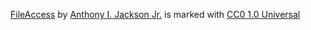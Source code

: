 [FileAccess](https://github.com/SomeDudeNamedAnthony/FileAccess) by [Anthony I. Jackson Jr.](http://anthonyjackson.me) is marked with [CC0 1.0 Universal](https://creativecommons.org/publicdomain/zero/1.0/?ref=chooser-v1)